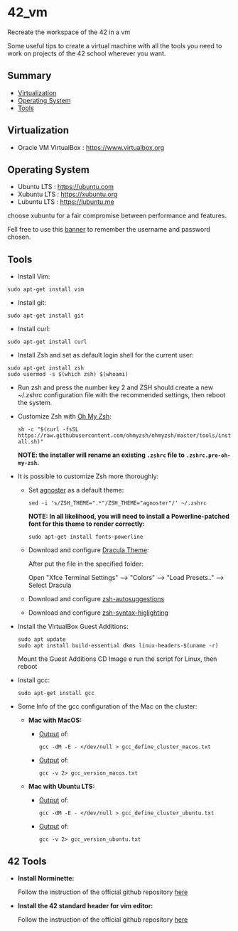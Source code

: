 # 42_vm
Recreate the workspace of the 42 in a vm

Some useful tips to create a virtual machine with all the tools you need to work on projects of the 42 school wherever you want.

## Summary

* [Virtualization](#virtualization)
* [Operating System](#operating-system)
* [Tools](#tools)


## Virtualization

- Oracle VM VirtualBox : https://www.virtualbox.org

## Operating System

- Ubuntu LTS : https://ubuntu.com
- Xubuntu LTS : https://xubuntu.org
- Lubuntu LTS : https://lubuntu.me

choose xubuntu for a fair compromise between performance and features.

Fell free to use this [banner](./vm_description.txt) to remember the username and password chosen.

## Tools

- Install Vim:
```
sudo apt-get install vim
```
- Install git:
```
sudo apt-get install git
```
- Install curl:
```
sudo apt-get install curl
```
- Install Zsh and set as default login shell for the current user:
```
sudo apt-get install zsh
sudo usermod -s $(which zsh) $(whoami)
```
- Run zsh and press the number key 2 and ZSH should create a new ~/.zshrc configuration file with the recommended settings, then reboot the system.

- Customize Zsh with [Oh My Zsh](https://ohmyz.sh):

  `sh -c "$(curl -fsSL https://raw.githubusercontent.com/ohmyzsh/ohmyzsh/master/tools/install.sh)"`

  **NOTE: the installer will rename an existing `.zshrc` file to `.zshrc.pre-oh-my-zsh`.**
  
 - It is possible to customize Zsh more thoroughly:
    - Set [agnoster](https://github.com/agnoster/agnoster-zsh-theme) as a default theme:
    
      `sed -i 's/ZSH_THEME=".*"/ZSH_THEME="agnoster"/' ~/.zshrc`
      
      **NOTE: In all likelihood, you will need to install a Powerline-patched font for this theme to render correctly:**
      
      `sudo apt-get install fonts-powerline`
      
     - Download and configure [Dracula Theme](https://draculatheme.com/xfce4-terminal):
     
        After put the file in the specified folder:
        
        Open "Xfce Terminal Settings" --> "Colors" --> "Load Presets.." --> Select Dracula
        
     - Download and configure [zsh-autosuggestions](https://github.com/zsh-users/zsh-autosuggestions/blob/master/INSTALL.md#oh-my-zsh)
     - Download and configure [zsh-syntax-higlighting](https://github.com/zsh-users/zsh-syntax-highlighting/blob/master/INSTALL.md#oh-my-zsh)

- Install the VirtualBox Guest Additions:
  ```
  sudo apt update
  sudo apt install build-essential dkms linux-headers-$(uname -r)
  ```
  Mount the Guest Additions CD Image e run the script for Linux, then reboot

- Install gcc:
  ```
  sudo apt-get install gcc
  ```
- Some Info of the gcc configuration of the Mac on the cluster:

  - **Mac with MacOS:**
    
    - [Output](./gcc_define_cluster_macos.txt) of:
      
      ```
      gcc -dM -E - </dev/null > gcc_define_cluster_macos.txt
      ```
    - [Output](./gcc_version_macos.txt) of:
      
      ```
      gcc -v 2> gcc_version_macos.txt
      ```

  - **Mac with Ubuntu LTS:**
    
    - [Output](./gcc_define_cluster_ubuntu.txt) of:
      
      ```
      gcc -dM -E - </dev/null > gcc_define_cluster_ubuntu.txt
      ```
    - [Output](./gcc_version_ubuntu.txt) of:
      
      ```
      gcc -v 2> gcc_version_ubuntu.txt
      ```
      
## 42 Tools

- **Install Norminette:**
  
  Follow the instruction of the official github repository [here](https://github.com/42School/norminette)

- **Install the 42 standard header for vim editor:**
  
  Follow the instruction of the official github repository [here](https://github.com/42Paris/42header)
  
